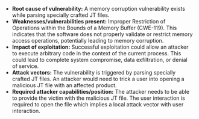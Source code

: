 - **Root cause of vulnerability:** A memory corruption vulnerability exists while parsing specially crafted JT files.
- **Weaknesses/vulnerabilities present:** Improper Restriction of Operations within the Bounds of a Memory Buffer (CWE-119). This indicates that the software does not properly validate or restrict memory access operations, potentially leading to memory corruption.
- **Impact of exploitation:** Successful exploitation could allow an attacker to execute arbitrary code in the context of the current process. This could lead to complete system compromise, data exfiltration, or denial of service.
- **Attack vectors:** The vulnerability is triggered by parsing specially crafted JT files. An attacker would need to trick a user into opening a malicious JT file with an affected product.
- **Required attacker capabilities/position:** The attacker needs to be able to provide the victim with the malicious JT file. The user interaction is required to open the file which implies a local attack vector with user interaction.